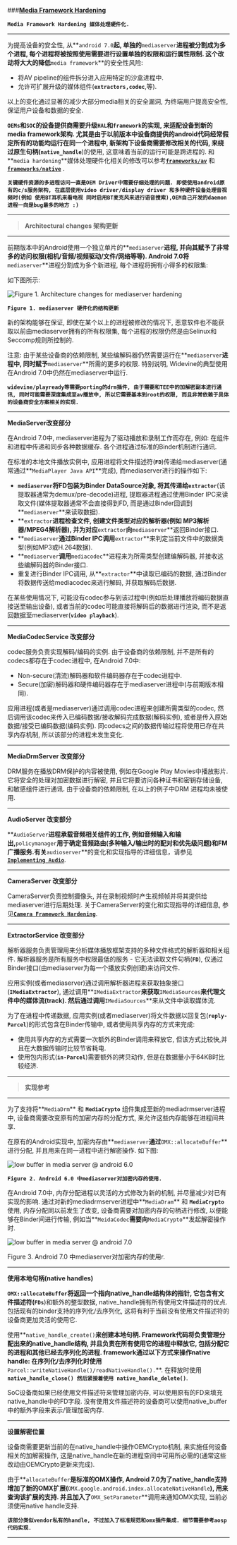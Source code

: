 
###[**Media Framework Hardening**](http://source.android.com/devices/media/framework-hardening.html)

**`Media Framework Hardening 媒体处理硬件化.`**

-----
为提高设备的安全性, 从**`android 7.0`**起, 单独的**`mediaserver`**进程被分割成为多个进程, 每个进程将被按照使用需要进行设置单独的权限和运行属性限制. 这个改动将大大的降低**`media framework`**的安全性风险:

 - 将AV pipeline的组件拆分进入应用特定的沙盒进程中.
 - 允许可扩展升级的媒体组件(**`extractors,codec`**,等).

以上的变化通过显著的减少大部分media相关的安全漏洞, 为终端用户提高安全性, 保证用户设备和数据的安全.

**`OEMs`**和**`SOC`**的设备提供商需要升级**`HAL`**和**`framework`**的实现, 来适配设备到新的media framework架构. 尤其是由于以前版本中设备商提供的android代码经常假定所有的功能均运行在同一个进程中, 新架构下设备商需要修改相关的代码, 来绕过原生句柄(**`native_handle`**)的使用, 这意味着当前的运行可能是跨进程的. 和**`media hardening`**媒体处理硬件化相关的修改可以参考[**`frameworks/av`**](https://android.googlesource.com/platform/frameworks/av/+/master) 和 [**`frameworks/native`**](https://android.googlesource.com/platform/frameworks/native/+/master) .

**`关键硬件资源的多进程访问一直是OEM Driver中需要仔细处理的问题. 即使使用android原有的c/s服务架构, 在底层使用video driver/display driver 和多种硬件设备处理音视频时(例如 使用BT耳机来看电视 同时启用BT麦克风来进行语音搜索),OEM自己开发的daemon进程一向是bug最多的地方 :)`**

-----
> **Architectural changes 架构更新**

-----
前期版本中的Android使用一个独立单片的**`mediaserver`**进程, 并向其赋予了非常多的访问权限(相机/音频/视频驱动/文件/网络等等). Android 7.0将**`mediaserver`**进程分割成为多个新进程, 每个进程将拥有小得多的权限集:

如下图所示:

![Figure 1. Architecture changes for mediaserver hardening](http://source.android.com/devices/media/images/ape_media_split.png)

**`Figure 1. mediaserver 硬件化的结构更新`**

新的架构能够在保证, 即使在某个以上的进程被修改的情况下, 恶意软件也不能获取以前由mediaserver拥有的所有权限集, 每个进程的权限仍然是由Selinux和Seccomp规则所控制的.

注意: 由于某些设备商的依赖限制, 某些编解码器仍然需要运行在**`mediaserver`**进程中, 同时赋予**`mediaserver`**所需的更多的权限. 特别说明, Widevine的典型使用在Android 7.0中仍然在mediaserver中运行.

**`widevine/playready等需要porting的drm插件, 由于需要和TEE中的加解密副本进行通讯, 同时可能需要深度集成至av播放中, 所以它需要基本到root的权限, 而且非常依赖于具体的设备商安全方案相关的实现.`**

-----
**MediaServer改变部分**
 
 在Android 7.0中, mediaserver进程为了驱动播放和录制工作而存在, 例如: 在组件和进程中传递和同步各种数据缓存. 各个进程通过标准的Binder机制进行通讯.

在标准的本地文件播放实例中, 应用进程将文件描述符(**`FD`**)传递给mediaserver(通常通过**`MediaPlayer Java API`**完成), 而mediaserver进行的操作如下:

 - **`mediaserver`**将FD包装为Binder DataSource对象, 将其传递给**`extractor`**(该提取器通常为demux/pre-decode)进程, 提取器进程通过使用Binder IPC来读取文件(媒体提取器通常不会直接得到FD, 而是通过Binder回调到**`mediaserver`**来读取数据).
 - **`extractor`**进程检查文件, 创建文件类型对应的解析器(例如 MP3解析器/MPEG4解析器), 并为对应**`extractor`**向**`mediaserver`**返回Binder接口.
 - **`mediaserver`**通过Binder IPC调用**`extractor`**来判定当前文件中的数据类型(例如MP3或H.264数据).
 - **`mediaserver`**调用**`mediacodec`**进程来为所需类型创建编解码器, 并接收这些编解码器的Binder接口.
 - 重复进行Binder IPC调用, 从**`extractor`**中读取已编码的数据, 通过Binder将数据传送给mediacodec来进行解码, 并获取解码后数据.

在某些使用情况下, 可能没有codec参与到该过程中(例如后处理播放将编码数据直接送至输出设备), 或者当前的codec可能直接将解码后的数据进行渲染, 而不是返回数据至mediaserver(**`video playback`**).

-----
**MediaCodecService 改变部分**

codec服务负责实现解码/编码的实例. 由于设备商的依赖限制, 并不是所有的codecs都存在于codec进程中, 在Android 7.0中:

 - Non-secure(清流)解码器和软件编码器存在于codec进程中.
 - Secure(加密)解码器和硬件编码器存在于mediaserver进程中(与前期版本相同).

应用进程(或者是mediaserver)通过调用codec进程来创建所需类型的codec, 然后调用该codec来传入已编码数据/接收解码完成数据(解码实例), 或者是传入原始数据/接受已编码数据(编码实例). 同codecs之间的数据传输过程将使用已存在共享内存机制, 所以该部分的进程未发生变化.

-----
**MediaDrmServer  改变部分**

DRM服务在播放DRM保护的内容被使用, 例如在Google Play Movies中播放影片. 它将安全的处理对加密数据进行解密, 并且它将要访问各种证书和密钥存储设备, 和敏感组件进行通讯. 由于设备商的依赖限制, 在以上的例子中DRM 进程均未被使用.

-----
**AudioServer 改变部分**

**`AudioServer`**进程承载音频相关组件的工作, 例如音频输入和输出,**`policymanager`**用于确定音频路由(多种输入/输出时的配对和优先级问题)和FM广播服务.有关**`audioserver`**的变化和实现指导的详细信息，请参见[**`Implementing Audio`**](http://source.android.com/devices/audio/implement.html).

-----
**CameraServer 改变部分**

CameraServer负责控制摄像头, 并在录制视频时产生视频帧并将其提供给mediaserver进行后期处理. 关于CameraServer的变化和实现指导的详细信息, 参见[**`Camera Framework Hardening`**](http://source.android.com/devices/camera/versioning.html#hardening).

-----
**ExtractorService 改变部分**

解析器服务负责管理用来分析媒体播放框架支持的多种文件格式的解析器和相关组件. 解析器服务是所有服务中权限最低的服务 - 它无法读取文件句柄(**`FD`**), 仅通过Binder接口(由mediaserver为每一个播放实例创建)来访问文件.

应用实例(或者mediaserver)通过调用解析器进程来获取抽象接口(**`IMediaExtractor`**), 通过调用**`IMediaExtractor`**来获取**`IMediaSources`**来代理文件中的媒体流(track). 然后通过调用**`IMediaSources`**来从文件中读取媒体流.

为了在进程中传递数据, 应用实例(或者mediaserver)将文件数据以回复包(**`reply-Parcel`**)的形式包含在Binder传输中, 或者使用共享内存的方式来完成:

 - 使用共享内存的方式需要一次额外的Binder调用来释放它, 但该方式比较快,并且在大数据传输时比较节省耗电.
 - 使用包内形式(**`in-Parcel`**)需要额外的拷贝动作, 但是在数据量小于64KB时比较经济.

-----
> **实现参考**

-----
为了支持将**`MediaDrm`** 和 **`MediaCrypto`** 组件集成至新的mediadrmserver进程中, 设备商需要改变原有的加密内存的分配方式, 来允许这些内存能够在进程间共享.

在原有的Android实现中, 加密内存由**`mediaserver`**通过**`OMX::allocateBuffer`**进行分配, 并且用来在同一进程中进行解密操作. 如下图:

![low buffer in media server @ android 6.0](http://source.android.com/devices/media/images/ape_media_buffer_alloc_pren.png)

**`Figure 2. Android 6.0 中mediaserver对加密内存的使用.`**

在Android 7.0中, 内存分配进程以灵活的方式修改为新的机制, 并尽量减少对已有实现的影响. 通过对新的mediadrmserver进程中**`MediaDram`** 和 **`MediaCrypto`** 使用, 内存分配同以前发生了改变, 设备商需要对加密内存的句柄进行修改, 以便能够在Binder间进行传输, 例如当**`MeidaCodec`**需要向**`MediaCrypto`**发起解密操作时.

![low buffer in media server @ android 7.0](http://source.android.com/devices/media/images/ape_media_buffer_alloc_n.png)

Figure 3. Android 7.0 中mediaserver对加密内存的使用r.

-----
**使用本地句柄(native handles)**

**`OMX::allocateBuffer`**将返回一个指向native_handle结构体的指针, 它包含有文件描述符(**`FDs`**)和额外的整型数据, native_handle拥有所有使用文件描述符的优点. 包括现有的binder支持的序列化/去序列化, 这将有利于当前没有使用文件描述符的设备商更加灵活的使用它.

使用**`native_handle_create()`**来创建本地句柄. Framework代码将负责管理分配出来的native_handle结构, 并且负责在所有使用它的进程中释放它, 包括分配它的进程和其他已经去序列化的进程. framework通过以下方式来操作native handle: 在序列化/去序列化时使用**`Parcel::writeNativeHandle()/readNativeHandle().`**. 在释放时使用 **`native_handle_close() 然后紧接着使用 native_handle_delete()`**.

SoC设备商如果已经使用文件描述符来管理加密内存, 可以使用原有的FD来填充native_handle中的FD字段. 没有使用文件描述符的设备商可以使用native_buffer中的额外字段来表示/管理加密内存.

----------
**设置解密位置**

设备商需要更新当前的在native_handle中操作OEMCrypto机制, 来实施任何设备相关的加解密操作, 这是native_handle在新的进程空间中可用所必需的(通常这些改动由OEMCrypto更新来完成).

由于**`allocateBuffer`**是标准的OMX操作, Android 7.0为了native_handle支持增加了新的OMX扩展(**`OMX.google.android.index.allocateNativeHandle`**), 用来查询该扩展的支持. 并且加入了**`OMX_SetParameter`**调用来通知OMX实现, 当前必须使用native handle支持.

**`该部分类似vendor私有的handle, 不过加入了标准规范和omx插件集成. 细节需要参考aosp代码实现.`**

-----